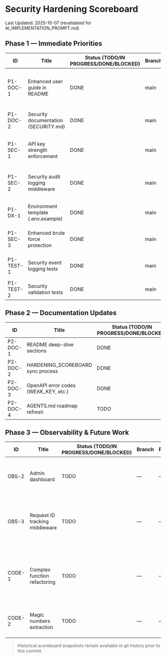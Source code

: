 <!-- markdownlint-disable -->

# Security Hardening Scoreboard

Last Updated: 2025-10-07 (revalidated for AI_IMPLEMENTATION_PROMPT.md)

## Phase 1 — Immediate Priorities

| ID        | Title                               | Status (TODO/IN PROGRESS/DONE/BLOCKED) | Branch | PR | Evidence (CI/logs/coverage) | Notes |
|-----------|-------------------------------------|----------------------------------------|--------|----|-----------------------------|-------|
| P1-DOC-1  | Enhanced user guide in README       | DONE                                   | main   | —  | README.md §Getting Started, API Key Setup, Troubleshooting | Step-by-step onboarding, troubleshooting, and usage examples adapted from audit Section 6. |
| P1-DOC-2  | Security documentation (SECURITY.md) | DONE                                   | main   | —  | docs/SECURITY.md (API key policy, incident response) | Includes structured logging reference and configuration table. |
| P1-SEC-1  | API key strength enforcement         | DONE                                   | main   | —  | server/middleware/validation.js; shared/apiKey.js; server/__tests__/api_errors.test.js | Zod schema enforces min length + character classes, mirrored in shared evaluator and tests. |
| P1-SEC-2  | Security audit logging middleware    | DONE                                   | main   | —  | server/middleware/auditLog.js; server/__tests__/audit_log.test.js | req.auditLog emits structured events (auth_success/failed, key_rotated, weak_key_rejected). |
| P1-DX-1   | Environment template (.env.example)  | DONE                                   | main   | —  | .env.example; README.md environment configuration section | Template grouped by category with safe defaults and README guidance. |
| P1-SEC-3  | Enhanced brute force protection      | DONE                                   | main   | —  | server/middleware/bruteForce.js; server/__tests__/bruteForce.test.js | Progressive lockouts configurable via BRUTE_FORCE_* variables. |
| P1-TEST-1 | Security event logging tests         | DONE                                   | main   | —  | server/__tests__/audit_log.test.js | Ensures weak-key rejection and auth failure events are logged. |
| P1-TEST-2 | Security validation tests            | DONE                                   | main   | —  | server/__tests__/api_errors.test.js; server/__tests__/api_validation.test.js | Covers weak key errors and schema enforcement. |

## Phase 2 — Documentation Updates

| ID        | Title                                  | Status (TODO/IN PROGRESS/DONE/BLOCKED) | Branch | PR | Evidence (CI/logs/coverage) | Notes |
|-----------|----------------------------------------|----------------------------------------|--------|----|-----------------------------|-------|
| P2-DOC-1  | README deep-dive sections              | DONE                                   | main   | —  | README.md (Usage Examples, Monitoring, CI, Known Limitations) | Adds usage walkthroughs, troubleshooting, and operational guidance. |
| P2-DOC-2  | HARDENING_SCOREBOARD sync process      | DONE                                   | main   | —  | docs/HARDENING_SCOREBOARD.md (this file) | Status verified against AI_IMPLEMENTATION_PROMPT.md. |
| P2-DOC-3  | OpenAPI error codes (WEAK_KEY, etc.)   | DONE                                   | main   | —  | docs/openapi.yaml (WEAK_KEY examples, ErrorResponse schema) | 400/401/403/429 now document error payloads and security requirements. |
| P2-DOC-4  | AGENTS.md roadmap refresh              | TODO                                   | —      | —  | —                           | Review required to incorporate latest timelines once OpenAPI docs are updated. |

## Phase 3 — Observability & Future Work

| ID        | Title                         | Status (TODO/IN PROGRESS/DONE/BLOCKED) | Branch | PR | Evidence (CI/logs/coverage) | Notes |
|-----------|-------------------------------|----------------------------------------|--------|----|-----------------------------|-------|
| OBS-2     | Admin dashboard               | TODO                                   | —      | —  | —                           | No admin UI/route implemented; remains follow-up item. |
| OBS-3     | Request ID tracking middleware | TODO                                   | —      | —  | —                           | req.id currently depends on Express defaults; needs explicit middleware for tracing. |
| CODE-1    | Complex function refactoring   | TODO                                   | —      | —  | —                           | Large handlers (e.g., server/app.js) still exceed preferred complexity; refactor pending. |
| CODE-2    | Magic numbers extraction       | TODO                                   | —      | —  | —                           | Audit flagged configuration constants that still live inline. |

> Historical scoreboard snapshots remain available in git history prior to this commit.
